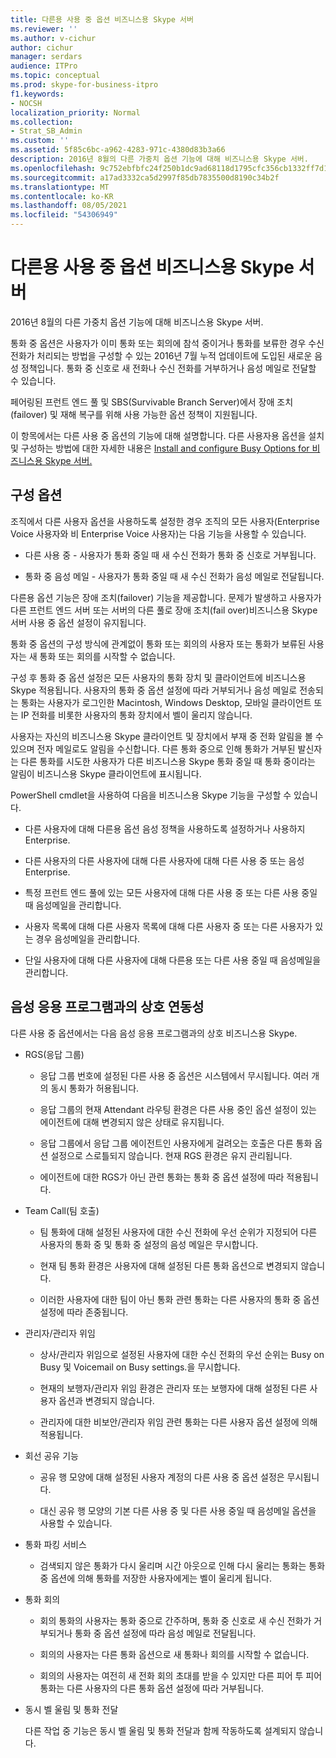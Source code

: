 ```yaml
---
title: 다른용 사용 중 옵션 비즈니스용 Skype 서버
ms.reviewer: ''
ms.author: v-cichur
author: cichur
manager: serdars
audience: ITPro
ms.topic: conceptual
ms.prod: skype-for-business-itpro
f1.keywords:
- NOCSH
localization_priority: Normal
ms.collection:
- Strat_SB_Admin
ms.custom: ''
ms.assetid: 5f85c6bc-a962-4283-971c-4380d83b3a66
description: 2016년 8월의 다른 가중치 옵션 기능에 대해 비즈니스용 Skype 서버.
ms.openlocfilehash: 9c752ebfbfc24f250b1dc9ad68118d1795cfc356cb1332ff7d1d5c66026cfca1
ms.sourcegitcommit: a17ad3332ca5d2997f85db7835500d8190c34b2f
ms.translationtype: MT
ms.contentlocale: ko-KR
ms.lasthandoff: 08/05/2021
ms.locfileid: "54306949"
---
```

# <a name="plan-for-busy-options-for-skype-for-business-server"></a>다른용 사용 중 옵션 비즈니스용 Skype 서버
 
2016년 8월의 다른 가중치 옵션 기능에 대해 비즈니스용 Skype 서버.
  
통화 중 옵션은 사용자가 이미 통화 또는 회의에 참석 중이거나 통화를 보류한 경우 수신 전화가 처리되는 방법을 구성할 수 있는 2016년 7월 누적 업데이트에 도입된 새로운 음성 정책입니다. 통화 중 신호로 새 전화나 수신 전화를 거부하거나 음성 메일로 전달할 수 있습니다. 
  
페어링된 프런트 엔드 풀 및 SBS(Survivable Branch Server)에서 장애 조치(failover) 및 재해 복구를 위해 사용 가능한 옵션 정책이 지원됩니다.
  
이 항목에서는 다른 사용 중 옵션의 기능에 대해 설명합니다. 다른 사용자용 옵션을 설치 및 구성하는 방법에 대한 자세한 내용은 [Install and configure Busy Options for 비즈니스용 Skype 서버.](../../deploy/deploy-enterprise-voice/install-and-configure-busy-options.md)
  
## <a name="configuration-options"></a>구성 옵션

조직에서 다른 사용자 옵션을 사용하도록 설정한 경우 조직의 모든 사용자(Enterprise Voice 사용자와 비 Enterprise Voice 사용자)는 다음 기능을 사용할 수 있습니다.
  
- 다른 사용 중 - 사용자가 통화 중일 때 새 수신 전화가 통화 중 신호로 거부됩니다.
    
- 통화 중 음성 메일 - 사용자가 통화 중일 때 새 수신 전화가 음성 메일로 전달됩니다.
    
다른용 옵션 기능은 장애 조치(failover) 기능을 제공합니다. 문제가 발생하고 사용자가 다른 프런트 엔드 서버 또는 서버의 다른 풀로 장애 조치(fail over)비즈니스용 Skype 서버 사용 중 옵션 설정이 유지됩니다.
  
통화 중 옵션의 구성 방식에 관계없이 통화 또는 회의의 사용자 또는 통화가 보류된 사용자는 새 통화 또는 회의를 시작할 수 없습니다. 
  
구성 후 통화 중 옵션 설정은 모든 사용자의 통화 장치 및 클라이언트에 비즈니스용 Skype 적용됩니다. 사용자의 통화 중 옵션 설정에 따라 거부되거나 음성 메일로 전송되는 통화는 사용자가 로그인한 Macintosh, Windows Desktop, 모바일 클라이언트 또는 IP 전화를 비롯한 사용자의 통화 장치에서 벨이 울리지 않습니다. 
  
사용자는 자신의 비즈니스용 Skype 클라이언트 및 장치에서 부재 중 전화 알림을 볼 수 있으며 전자 메일로도 알림을 수신합니다. 다른 통화 중으로 인해 통화가 거부된 발신자는 다른 통화를 시도한 사용자가 다른 비즈니스용 Skype 통화 중일 때 통화 중이라는 알림이 비즈니스용 Skype 클라이언트에 표시됩니다.
  
PowerShell cmdlet을 사용하여 다음을 비즈니스용 Skype 기능을 구성할 수 있습니다.
  
- 다른 사용자에 대해 다른용 옵션 음성 정책을 사용하도록 설정하거나 사용하지 Enterprise.
    
- 다른 사용자의 다른 사용자에 대해 다른 사용자에 대해 다른 사용 중 또는 음성 Enterprise.
    
- 특정 프런트 엔드 풀에 있는 모든 사용자에 대해 다른 사용 중 또는 다른 사용 중일 때 음성메일을 관리합니다.
    
- 사용자 목록에 대해 다른 사용자 목록에 대해 다른 사용자 중 또는 다른 사용자가 있는 경우 음성메일을 관리합니다.
    
- 단일 사용자에 대해 다른 사용자에 대해 다른용 또는 다른 사용 중일 때 음성메일을 관리합니다.
    
## <a name="interoperability-with-voice-applications"></a>음성 응용 프로그램과의 상호 연동성

다른 사용 중 옵션에서는 다음 음성 응용 프로그램과의 상호 비즈니스용 Skype.
  
- RGS(응답 그룹)
    
  - 응답 그룹 번호에 설정된 다른 사용 중 옵션은 시스템에서 무시됩니다. 여러 개의 동시 통화가 허용됩니다. 
    
  - 응답 그룹의 현재 Attendant 라우팅 환경은 다른 사용 중인 옵션 설정이 있는 에이전트에 대해 변경되지 않은 상태로 유지됩니다.
    
  - 응답 그룹에서 응답 그룹 에이전트인 사용자에게 걸려오는 호출은 다른 통화 옵션 설정으로 스로틀되지 않습니다. 현재 RGS 환경은 유지 관리됩니다.
    
  - 에이전트에 대한 RGS가 아닌 관련 통화는 통화 중 옵션 설정에 따라 적용됩니다.
    
- Team Call(팀 호출)
    
  - 팀 통화에 대해 설정된 사용자에 대한 수신 전화에 우선 순위가 지정되어 다른 사용자의 통화 중 및 통화 중 설정의 음성 메일은 무시합니다.
    
  - 현재 팀 통화 환경은 사용자에 대해 설정된 다른 통화 옵션으로 변경되지 않습니다.
    
  - 이러한 사용자에 대한 팀이 아닌 통화 관련 통화는 다른 사용자의 통화 중 옵션 설정에 따라 존중됩니다.
    
- 관리자/관리자 위임 
    
  - 상사/관리자 위임으로 설정된 사용자에 대한 수신 전화의 우선 순위는 Busy on Busy 및 Voicemail on Busy settings.을 무시합니다.
    
  - 현재의 보행자/관리자 위임 환경은 관리자 또는 보행자에 대해 설정된 다른 사용자 옵션과 변경되지 않습니다.
    
  - 관리자에 대한 비보안/관리자 위임 관련 통화는 다른 사용자 옵션 설정에 의해 적용됩니다.
    
- 회선 공유 기능 
    
  - 공유 행 모양에 대해 설정된 사용자 계정의 다른 사용 중 옵션 설정은 무시됩니다. 
    
  - 대신 공유 행 모양의 기본 다른 사용 중 및 다른 사용 중일 때 음성메일 옵션을 사용할 수 있습니다.
    
- 통화 파킹 서비스 
    
  - 검색되지 않은 통화가 다시 울리며 시간 아웃으로 인해 다시 울리는 통화는 통화 중 옵션에 의해 통화를 저장한 사용자에게는 벨이 울리게 됩니다. 
    
- 통화 회의
    
  - 회의 통화의 사용자는 통화 중으로 간주하며, 통화 중 신호로 새 수신 전화가 거부되거나 통화 중 옵션 설정에 따라 음성 메일로 전달됩니다.
    
  - 회의의 사용자는 다른 통화 옵션으로 새 통화나 회의를 시작할 수 없습니다.
    
  - 회의의 사용자는 여전히 새 전화 회의 초대를 받을 수 있지만 다른 피어 투 피어 통화는 다른 사용자의 다른 통화 옵션 설정에 따라 거부됩니다.
    
- 동시 벨 울림 및 통화 전달
    
    다른 작업 중 기능은 동시 벨 울림 및 통화 전달과 함께 작동하도록 설계되지 않습니다.
    

